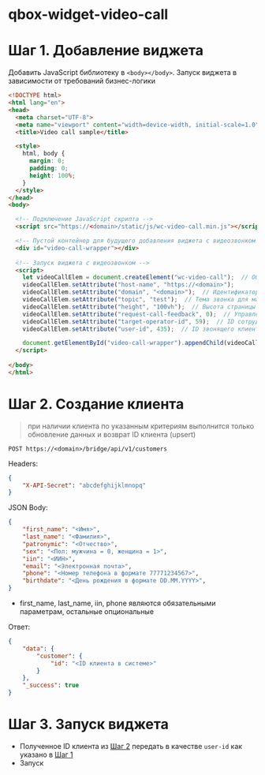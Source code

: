 # qbox-widget-video-call

# Шаг 1. Добавление виджета

Добавить JavaScript библиотеку в ```<body></body>```. Запуск виджета в зависимости от требований бизнес-логики

```html
<!DOCTYPE html>
<html lang="en">
<head>
  <meta charset="UTF-8">
  <meta name="viewport" content="width=device-width, initial-scale=1.0">
  <title>Video call sample</title>

  <style>
    html, body {
      margin: 0;
      padding: 0;
      height: 100%;
    }
  </style>
</head>
<body>

  <!-- Подключение JavaScript скрипта -->
  <script src="https://<domain>/static/js/wc-video-call.min.js"></script>  

  <!-- Пустой контейнер для будущего добавления виджета с видеозвонком -->
  <div id="video-call-wrapper"></div>
  
  <!-- Запуск виджета с видеозвонком -->
  <script>
    let videoCallElem = document.createElement("wc-video-call");  // Обязательное название 'wc-video-call'
    videoCallElem.setAttribute("host-name", "https://<domain>");
    videoCallElem.setAttribute("domain", "<domain>");  // Идентификатор интеграционной платформы
    videoCallElem.setAttribute("topic", "test");  // Тема звонка для маршрутизации
    videoCallElem.setAttribute("height", "100vh");  // Высота страницы виджета. По умолчанию "100vh"
    videoCallElem.setAttribute("request-call-feedback", 0);  // Управление над просьбой отзыва о звонке после завершения. 0 = убрать, 1 = добавить. По умолчанию значение 1
    videoCallElem.setAttribute("target-operator-id", 59);  // ID сотрудника в системе для точечной связи с конкретной оператором
    videoCallElem.setAttribute("user-id", 435);  // ID звонящего клиента в системе

    document.getElementById("video-call-wrapper").appendChild(videoCallElem);
  </script>  
  
</body>
</html>
```



# Шаг 2. Создание клиента

> при наличии клиента по указанным критериям выполнится только обновление данных и возврат ID клиента (upsert)

```
POST https://<domain>/bridge/api/v1/customers
```

Headers:
```json
{
    "X-API-Secret": "abcdefghijklmnopq"
}
```

JSON Body:
```json
{
    "first_name": "<Имя>",
    "last_name": "<Фамилия>",
    "patronymic": "<Отчество>",
    "sex": "<Пол: мужчина = 0, женщина = 1>",
    "iin": "<ИИН>",
    "email": "<Электронная почта>",
    "phone": "<Номер телефона в формате 77771234567>",
    "birthdate": "<День рождения в формате DD.MM.YYYY>",
}
```

* first_name, last_name, iin, phone являются обязательными параметрам, остальные опциональные

Ответ:
```json
{
    "data": {
        "customer": {
            "id": "<ID клиента в системе>"
        }
    },
    "_success": true
}
```



# Шаг 3. Запуск виджета

- Полученное ID клиента из [Шаг 2]() передать в качестве ```user-id``` как указано в [Шаг 1]()
- Запуск
